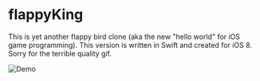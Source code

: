 flappyKing
==========


This is yet another flappy bird clone (aka the new "hello world" for iOS game programming). This version is written 
in Swift and created for iOS 8. Sorry for the terrible quality gif. 

![Demo](http://www.gfycat.com/PlayfulSolidAlaskankleekai)

